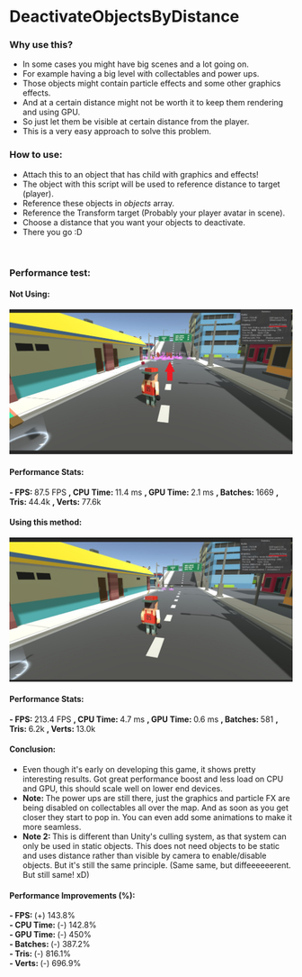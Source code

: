 # DeactivateObjectsByDistance

### Why use this?
- In some cases you might have big scenes and a lot going on.
- For example having a big level with collectables and power ups.
- Those objects might contain particle effects and some other graphics effects.
- And at a certain distance might not be worth it to keep them rendering and using GPU.
- So just let them be visible at certain distance from the player.
- This is a very easy approach to solve this problem.

### How to use:

- Attach this to an object that has child with graphics and effects!
- The object with this script will be used to reference distance to target (player).
- Reference these objects in <em>objects</em> array.
- Reference the Transform target (Probably your player avatar in scene).
- Choose a distance that you want your objects to deactivate.
- There you go :D

<br>

### Performance test:

#### Not Using:
![1](Screenshots/NotUsing.jpg)

#### Performance Stats:
<strong> - FPS: </strong> 87.5 FPS
<strong>, CPU Time: </strong> 11.4 ms
<strong>, GPU Time: </strong> 2.1 ms
<strong>, Batches: </strong> 1669
<strong>, Tris: </strong> 44.4k
<strong>, Verts: </strong> 77.6k

#### Using this method:
![1](Screenshots/UsingThis.jpg)

#### Performance Stats:
<strong> - FPS: </strong> 213.4 FPS
<strong>, CPU Time: </strong> 4.7 ms
<strong>, GPU Time: </strong> 0.6 ms
<strong>, Batches: </strong> 581
<strong>, Tris: </strong> 6.2k
<strong>, Verts: </strong> 13.0k

#### Conclusion:
- Even though it's early on developing this game, it shows pretty interesting results. Got great performance boost and less load on CPU and GPU, this should scale well on lower end devices.
- <strong> Note: </strong> The power ups are still there, just the graphics and particle FX are being disabled on collectables all over the map. And as soon as you get closer they start to pop in. You can even add some animations to make it more seamless.
- <strong> Note 2: </strong> This is different than Unity's culling system, as that system can only be used in static objects. This does not need objects to be static and uses distance rather than visible by camera to enable/disable objects. But it's still the same principle. (Same same, but diffeeeeeerent. But still same! xD)

#### Performance Improvements (%):
<strong> - FPS: </strong> (+) 143.8% <br>
<strong> - CPU Time: </strong> (-) 142.8% <br>
<strong> - GPU Time: </strong> (-) 450% <br>
<strong> - Batches: </strong> (-) 387.2% <br>
<strong> - Tris: </strong> (-) 816.1% <br>
<strong> - Verts: </strong> (-) 696.9% <br>

